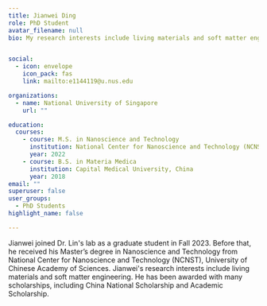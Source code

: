 ```yaml
---
title: Jianwei Ding
role: PhD Student
avatar_filename: null
bio: My research interests include living materials and soft matter engineering


social:
  - icon: envelope
    icon_pack: fas
    link: mailto:e1144119@u.nus.edu

organizations:
  - name: National University of Singapore
    url: ""

education:
  courses:
    - course: M.S. in Nanoscience and Technology
      institution: National Center for Nanoscience and Technology (NCNST), Chinese Academy of Science, China
      year: 2022
    - course: B.S. in Materia Medica
      institution: Capital Medical University, China
      year: 2018
email: ""      
superuser: false
user_groups:
  - PhD Students
highlight_name: false

---
```

Jianwei joined Dr. Lin's lab as a graduate student in Fall 2023. Before that, he received his Master’s degree in Nanoscience and Technology from National Center for Nanoscience and Technology (NCNST), University of Chinese Academy of Sciences. Jianwei's research interests include living materials and soft matter engineering. He has been awarded with many scholarships, including China National Scholarship and Academic Scholarship.
